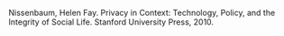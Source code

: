 Nissenbaum, Helen Fay. Privacy in Context: Technology, Policy, and the Integrity of Social Life. Stanford University Press, 2010.